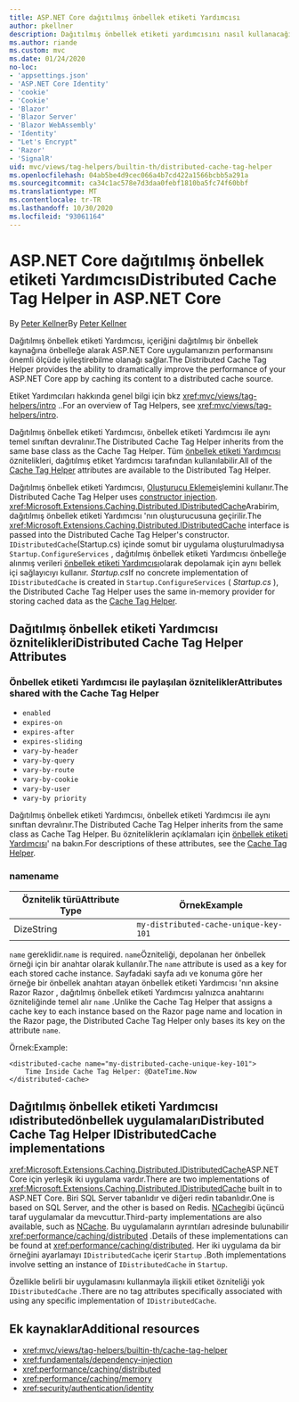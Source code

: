 ```yaml
---
title: ASP.NET Core dağıtılmış önbellek etiketi Yardımcısı
author: pkellner
description: Dağıtılmış önbellek etiketi yardımcısını nasıl kullanacağınızı öğrenin.
ms.author: riande
ms.custom: mvc
ms.date: 01/24/2020
no-loc:
- 'appsettings.json'
- 'ASP.NET Core Identity'
- 'cookie'
- 'Cookie'
- 'Blazor'
- 'Blazor Server'
- 'Blazor WebAssembly'
- 'Identity'
- "Let's Encrypt"
- 'Razor'
- 'SignalR'
uid: mvc/views/tag-helpers/builtin-th/distributed-cache-tag-helper
ms.openlocfilehash: 04ab5be4d9cec066a4b7cd422a1566bcbb5a291a
ms.sourcegitcommit: ca34c1ac578e7d3daa0febf1810ba5fc74f60bbf
ms.translationtype: MT
ms.contentlocale: tr-TR
ms.lasthandoff: 10/30/2020
ms.locfileid: "93061164"
---
```

# <a name="distributed-cache-tag-helper-in-aspnet-core"></a><span data-ttu-id="79b52-103">ASP.NET Core dağıtılmış önbellek etiketi Yardımcısı</span><span class="sxs-lookup"><span data-stu-id="79b52-103">Distributed Cache Tag Helper in ASP.NET Core</span></span>

<span data-ttu-id="79b52-104">By [Peter Kellner](https://peterkellner.net)</span><span class="sxs-lookup"><span data-stu-id="79b52-104">By [Peter Kellner](https://peterkellner.net)</span></span>

<span data-ttu-id="79b52-105">Dağıtılmış önbellek etiketi Yardımcısı, içeriğini dağıtılmış bir önbellek kaynağına önbelleğe alarak ASP.NET Core uygulamanızın performansını önemli ölçüde iyileştirebilme olanağı sağlar.</span><span class="sxs-lookup"><span data-stu-id="79b52-105">The Distributed Cache Tag Helper provides the ability to dramatically improve the performance of your ASP.NET Core app by caching its content to a distributed cache source.</span></span>

<span data-ttu-id="79b52-106">Etiket Yardımcıları hakkında genel bilgi için bkz <xref:mvc/views/tag-helpers/intro> ..</span><span class="sxs-lookup"><span data-stu-id="79b52-106">For an overview of Tag Helpers, see <xref:mvc/views/tag-helpers/intro>.</span></span>

<span data-ttu-id="79b52-107">Dağıtılmış önbellek etiketi Yardımcısı, önbellek etiketi Yardımcısı ile aynı temel sınıftan devralınır.</span><span class="sxs-lookup"><span data-stu-id="79b52-107">The Distributed Cache Tag Helper inherits from the same base class as the Cache Tag Helper.</span></span> <span data-ttu-id="79b52-108">Tüm [önbellek etiketi Yardımcısı](xref:mvc/views/tag-helpers/builtin-th/cache-tag-helper) öznitelikleri, dağıtılmış etiket Yardımcısı tarafından kullanılabilir.</span><span class="sxs-lookup"><span data-stu-id="79b52-108">All of the [Cache Tag Helper](xref:mvc/views/tag-helpers/builtin-th/cache-tag-helper) attributes are available to the Distributed Tag Helper.</span></span>

<span data-ttu-id="79b52-109">Dağıtılmış önbellek etiketi Yardımcısı, [Oluşturucu Ekleme](xref:fundamentals/dependency-injection#constructor-injection-behavior)işlemini kullanır.</span><span class="sxs-lookup"><span data-stu-id="79b52-109">The Distributed Cache Tag Helper uses [constructor injection](xref:fundamentals/dependency-injection#constructor-injection-behavior).</span></span> <span data-ttu-id="79b52-110"><xref:Microsoft.Extensions.Caching.Distributed.IDistributedCache>Arabirim, dağıtılmış önbellek etiketi Yardımcısı 'nın oluşturucusuna geçirilir.</span><span class="sxs-lookup"><span data-stu-id="79b52-110">The <xref:Microsoft.Extensions.Caching.Distributed.IDistributedCache> interface is passed into the Distributed Cache Tag Helper's constructor.</span></span> <span data-ttu-id="79b52-111">`IDistributedCache`(Startup.cs) içinde somut bir uygulama oluşturulmadıysa `Startup.ConfigureServices` , dağıtılmış önbellek etiketi Yardımcısı önbelleğe alınmış verileri [önbellek etiketi Yardımcısı](xref:mvc/views/tag-helpers/builtin-th/cache-tag-helper)olarak depolamak için aynı bellek içi sağlayıcıyı kullanır. *Startup.cs*</span><span class="sxs-lookup"><span data-stu-id="79b52-111">If no concrete implementation of `IDistributedCache` is created in `Startup.ConfigureServices` ( *Startup.cs* ), the Distributed Cache Tag Helper uses the same in-memory provider for storing cached data as the [Cache Tag Helper](xref:mvc/views/tag-helpers/builtin-th/cache-tag-helper).</span></span>

## <a name="distributed-cache-tag-helper-attributes"></a><span data-ttu-id="79b52-112">Dağıtılmış önbellek etiketi Yardımcısı öznitelikleri</span><span class="sxs-lookup"><span data-stu-id="79b52-112">Distributed Cache Tag Helper Attributes</span></span>

### <a name="attributes-shared-with-the-cache-tag-helper"></a><span data-ttu-id="79b52-113">Önbellek etiketi Yardımcısı ile paylaşılan öznitelikler</span><span class="sxs-lookup"><span data-stu-id="79b52-113">Attributes shared with the Cache Tag Helper</span></span>

* `enabled`
* `expires-on`
* `expires-after`
* `expires-sliding`
* `vary-by-header`
* `vary-by-query`
* `vary-by-route`
* `vary-by-cookie`
* `vary-by-user`
* `vary-by priority`

<span data-ttu-id="79b52-114">Dağıtılmış önbellek etiketi Yardımcısı, önbellek etiketi Yardımcısı ile aynı sınıftan devralınır.</span><span class="sxs-lookup"><span data-stu-id="79b52-114">The Distributed Cache Tag Helper inherits from the same class as Cache Tag Helper.</span></span> <span data-ttu-id="79b52-115">Bu özniteliklerin açıklamaları için [önbellek etiketi Yardımcısı](xref:mvc/views/tag-helpers/builtin-th/cache-tag-helper)' na bakın.</span><span class="sxs-lookup"><span data-stu-id="79b52-115">For descriptions of these attributes, see the [Cache Tag Helper](xref:mvc/views/tag-helpers/builtin-th/cache-tag-helper).</span></span>

### <a name="name"></a><span data-ttu-id="79b52-116">name</span><span class="sxs-lookup"><span data-stu-id="79b52-116">name</span></span>

| <span data-ttu-id="79b52-117">Öznitelik türü</span><span class="sxs-lookup"><span data-stu-id="79b52-117">Attribute Type</span></span> | <span data-ttu-id="79b52-118">Örnek</span><span class="sxs-lookup"><span data-stu-id="79b52-118">Example</span></span>                               |
| -------------- | ------------------------------------- |
| <span data-ttu-id="79b52-119">Dize</span><span class="sxs-lookup"><span data-stu-id="79b52-119">String</span></span>         | `my-distributed-cache-unique-key-101` |

<span data-ttu-id="79b52-120">`name` gereklidir.</span><span class="sxs-lookup"><span data-stu-id="79b52-120">`name` is required.</span></span> <span data-ttu-id="79b52-121">`name`Özniteliği, depolanan her önbellek örneği için bir anahtar olarak kullanılır.</span><span class="sxs-lookup"><span data-stu-id="79b52-121">The `name` attribute is used as a key for each stored cache instance.</span></span> <span data-ttu-id="79b52-122">Sayfadaki sayfa adı ve konuma göre her örneğe bir önbellek anahtarı atayan önbellek etiketi Yardımcısı 'nın aksine Razor Razor , dağıtılmış önbellek etiketi Yardımcısı yalnızca anahtarını özniteliğinde temel alır `name` .</span><span class="sxs-lookup"><span data-stu-id="79b52-122">Unlike the Cache Tag Helper that assigns a cache key to each instance based on the Razor page name and location in the Razor page, the Distributed Cache Tag Helper only bases its key on the attribute `name`.</span></span>

<span data-ttu-id="79b52-123">Örnek:</span><span class="sxs-lookup"><span data-stu-id="79b52-123">Example:</span></span>

```cshtml
<distributed-cache name="my-distributed-cache-unique-key-101">
    Time Inside Cache Tag Helper: @DateTime.Now
</distributed-cache>
```

## <a name="distributed-cache-tag-helper-idistributedcache-implementations"></a><span data-ttu-id="79b52-124">Dağıtılmış önbellek etiketi Yardımcısı ıdistributedönbellek uygulamaları</span><span class="sxs-lookup"><span data-stu-id="79b52-124">Distributed Cache Tag Helper IDistributedCache implementations</span></span>

<span data-ttu-id="79b52-125"><xref:Microsoft.Extensions.Caching.Distributed.IDistributedCache>ASP.NET Core için yerleşik iki uygulama vardır.</span><span class="sxs-lookup"><span data-stu-id="79b52-125">There are two implementations of <xref:Microsoft.Extensions.Caching.Distributed.IDistributedCache> built in to ASP.NET Core.</span></span> <span data-ttu-id="79b52-126">Biri SQL Server tabanlıdır ve diğeri redin tabanlıdır.</span><span class="sxs-lookup"><span data-stu-id="79b52-126">One is based on SQL Server, and the other is based on Redis.</span></span> <span data-ttu-id="79b52-127">[NCache](http://www.alachisoft.com/ncache/aspnet-core-idistributedcache-ncache.html)gibi üçüncü taraf uygulamalar da mevcuttur.</span><span class="sxs-lookup"><span data-stu-id="79b52-127">Third-party implementations are also available, such as [NCache](http://www.alachisoft.com/ncache/aspnet-core-idistributedcache-ncache.html).</span></span> <span data-ttu-id="79b52-128">Bu uygulamaların ayrıntıları adresinde bulunabilir <xref:performance/caching/distributed> .</span><span class="sxs-lookup"><span data-stu-id="79b52-128">Details of these implementations can be found at <xref:performance/caching/distributed>.</span></span> <span data-ttu-id="79b52-129">Her iki uygulama da bir örneğini ayarlamayı `IDistributedCache` içerir `Startup` .</span><span class="sxs-lookup"><span data-stu-id="79b52-129">Both implementations involve setting an instance of `IDistributedCache` in `Startup`.</span></span>

<span data-ttu-id="79b52-130">Özellikle belirli bir uygulamasını kullanmayla ilişkili etiket özniteliği yok `IDistributedCache` .</span><span class="sxs-lookup"><span data-stu-id="79b52-130">There are no tag attributes specifically associated with using any specific implementation of `IDistributedCache`.</span></span>

## <a name="additional-resources"></a><span data-ttu-id="79b52-131">Ek kaynaklar</span><span class="sxs-lookup"><span data-stu-id="79b52-131">Additional resources</span></span>

* <xref:mvc/views/tag-helpers/builtin-th/cache-tag-helper>
* <xref:fundamentals/dependency-injection>
* <xref:performance/caching/distributed>
* <xref:performance/caching/memory>
* <xref:security/authentication/identity>
